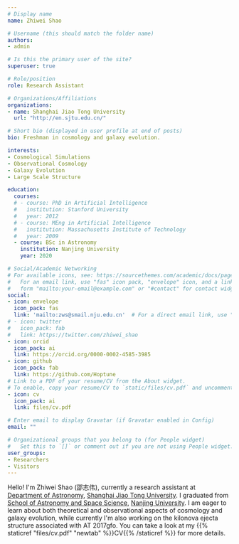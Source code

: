 ```yaml
---
# Display name
name: Zhiwei Shao

# Username (this should match the folder name)
authors:
- admin

# Is this the primary user of the site?
superuser: true

# Role/position
role: Research Assistant

# Organizations/Affiliations
organizations:
- name: Shanghai Jiao Tong University
  url: "http://en.sjtu.edu.cn/"

# Short bio (displayed in user profile at end of posts)
bio: Freshman in cosmology and galaxy evolution.

interests:
- Cosmological Simulations
- Observational Cosmology
- Galaxy Evolution
- Large Scale Structure

education:
  courses:
  # - course: PhD in Artificial Intelligence
  #   institution: Stanford University
  #   year: 2012
  # - course: MEng in Artificial Intelligence
  #   institution: Massachusetts Institute of Technology
  #   year: 2009
  - course: BSc in Astronomy
    institution: Nanjing University
    year: 2020

# Social/Academic Networking
# For available icons, see: https://sourcethemes.com/academic/docs/page-builder/#icons
#   For an email link, use "fas" icon pack, "envelope" icon, and a link in the
#   form "mailto:your-email@example.com" or "#contact" for contact widget.
social:
- icon: envelope
  icon_pack: fas
  link: 'mailto:zws@smail.nju.edu.cn'  # For a direct email link, use "mailto:test@example.org".
# - icon: twitter
#   icon_pack: fab
#   link: https://twitter.com/zhiwei_shao
- icon: orcid
  icon_pack: ai
  link: https://orcid.org/0000-0002-4585-3985
- icon: github
  icon_pack: fab
  link: https://github.com/Hoptune
# Link to a PDF of your resume/CV from the About widget.
# To enable, copy your resume/CV to `static/files/cv.pdf` and uncomment the lines below.
- icon: cv
  icon_pack: ai
  link: files/cv.pdf

# Enter email to display Gravatar (if Gravatar enabled in Config)
email: ""

# Organizational groups that you belong to (for People widget)
#   Set this to `[]` or comment out if you are not using People widget.
user_groups:
- Researchers
- Visitors
---
```


Hello! I'm Zhiwei Shao (邵志伟), currently a research assistant at [Department of Astronomy](http://astro.sjtu.edu.cn/en/), [Shanghai Jiao Tong University](http://en.sjtu.edu.cn/). I graduated from [School of Astronomy and Space Science](https://astronomy.nju.edu.cn/), [Nanjing University](https://www.nju.edu.cn/en/main.psp). I am eager to learn about both theoretical and observational aspects of cosmology and galaxy evolution, while currently I'm also working on the kilonova ejecta structure associated with AT 2017gfo. You can take a look at my {{% staticref "files/cv.pdf" "newtab" %}}CV{{% /staticref %}} for more details.
